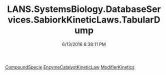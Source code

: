 ﻿---
title: LANS.SystemsBiology.DatabaseServices.SabiorkKineticLaws.TabularDump
date: 6/13/2016 6:38:11 PM
---

[CompoundSpecie](T-LANS.SystemsBiology.DatabaseServices.SabiorkKineticLaws.TabularDump.CompoundSpecie.html)
[EnzymeCatalystKineticLaw](T-LANS.SystemsBiology.DatabaseServices.SabiorkKineticLaws.TabularDump.EnzymeCatalystKineticLaw.html)
[ModifierKinetics](T-LANS.SystemsBiology.DatabaseServices.SabiorkKineticLaws.TabularDump.ModifierKinetics.html)
